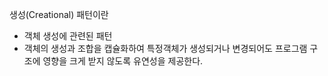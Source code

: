생성(Creational) 패턴이란
- 객체 생성에 관련된 패턴
- 객체의 생성과 조합을 캡슐화하여 특정객체가 생성되거나 변경되어도 프로그램 구조에 영향을 크게 받지 않도록 유연성을 제공한다.
